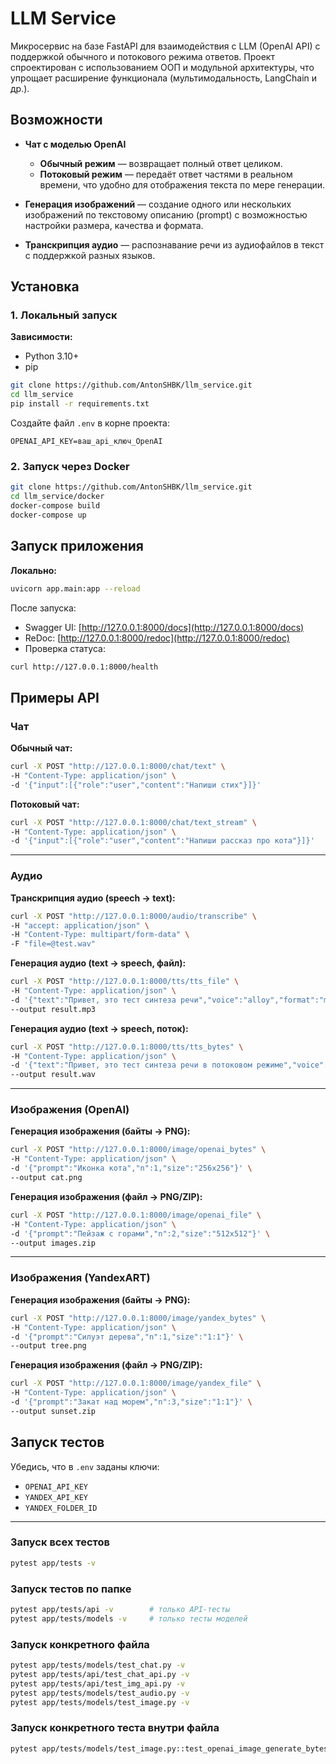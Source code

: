 # LLM Service

Микросервис на базе FastAPI для взаимодействия с LLM (OpenAI API) с поддержкой обычного и потокового режима ответов.
Проект спроектирован с использованием ООП и модульной архитектуры, что упрощает расширение функционала (мультимодальность, LangChain и др.).

## Возможности

* **Чат с моделью OpenAI**

  * **Обычный режим** — возвращает полный ответ целиком.
  * **Потоковый режим** — передаёт ответ частями в реальном времени, что удобно для отображения текста по мере генерации.
* **Генерация изображений** — создание одного или нескольких изображений по текстовому описанию (prompt) с возможностью настройки размера, качества и формата.
* **Транскрипция аудио** — распознавание речи из аудиофайлов в текст с поддержкой разных языков.

## Установка

### 1. Локальный запуск

**Зависимости:**

* Python 3.10+
* pip

```bash
git clone https://github.com/AntonSHBK/llm_service.git
cd llm_service
pip install -r requirements.txt
```

Создайте файл `.env` в корне проекта:

```env
OPENAI_API_KEY=ваш_api_ключ_OpenAI
```

### 2. Запуск через Docker

```bash
git clone https://github.com/AntonSHBK/llm_service.git
cd llm_service/docker
docker-compose build
docker-compose up
```

## Запуск приложения

**Локально:**

```bash
uvicorn app.main:app --reload
```
После запуска:

* Swagger UI: [http://127.0.0.1:8000/docs](http://127.0.0.1:8000/docs)
* ReDoc: [http://127.0.0.1:8000/redoc](http://127.0.0.1:8000/redoc)
* Проверка статуса:

```bash
curl http://127.0.0.1:8000/health
```

## Примеры API

### Чат

**Обычный чат:**

```bash
curl -X POST "http://127.0.0.1:8000/chat/text" \
-H "Content-Type: application/json" \
-d '{"input":[{"role":"user","content":"Напиши стих"}]}'
```

**Потоковый чат:**

```bash
curl -X POST "http://127.0.0.1:8000/chat/text_stream" \
-H "Content-Type: application/json" \
-d '{"input":[{"role":"user","content":"Напиши рассказ про кота"}]}'
```

---

### Аудио

**Транскрипция аудио (speech → text):**

```bash
curl -X POST "http://127.0.0.1:8000/audio/transcribe" \
-H "accept: application/json" \
-H "Content-Type: multipart/form-data" \
-F "file=@test.wav"
```

**Генерация аудио (text → speech, файл):**

```bash
curl -X POST "http://127.0.0.1:8000/tts/tts_file" \
-H "Content-Type: application/json" \
-d '{"text":"Привет, это тест синтеза речи","voice":"alloy","format":"mp3"}' \
--output result.mp3
```

**Генерация аудио (text → speech, поток):**

```bash
curl -X POST "http://127.0.0.1:8000/tts/tts_bytes" \
-H "Content-Type: application/json" \
-d '{"text":"Привет, это тест синтеза речи в потоковом режиме","voice":"alloy","format":"wav"}' \
--output result.wav
```

---

### Изображения (OpenAI)

**Генерация изображения (байты → PNG):**

```bash
curl -X POST "http://127.0.0.1:8000/image/openai_bytes" \
-H "Content-Type: application/json" \
-d '{"prompt":"Иконка кота","n":1,"size":"256x256"}' \
--output cat.png
```

**Генерация изображения (файл → PNG/ZIP):**

```bash
curl -X POST "http://127.0.0.1:8000/image/openai_file" \
-H "Content-Type: application/json" \
-d '{"prompt":"Пейзаж с горами","n":2,"size":"512x512"}' \
--output images.zip
```

---

### Изображения (YandexART)

**Генерация изображения (байты → PNG):**

```bash
curl -X POST "http://127.0.0.1:8000/image/yandex_bytes" \
-H "Content-Type: application/json" \
-d '{"prompt":"Силуэт дерева","n":1,"size":"1:1"}' \
--output tree.png
```

**Генерация изображения (файл → PNG/ZIP):**

```bash
curl -X POST "http://127.0.0.1:8000/image/yandex_file" \
-H "Content-Type: application/json" \
-d '{"prompt":"Закат над морем","n":3,"size":"1:1"}' \
--output sunset.zip
```

## Запуск тестов

Убедись, что в `.env` заданы ключи:

* `OPENAI_API_KEY`
* `YANDEX_API_KEY`
* `YANDEX_FOLDER_ID`

---

### Запуск всех тестов

```bash
pytest app/tests -v
```

### Запуск тестов по папке

```bash
pytest app/tests/api -v        # только API-тесты
pytest app/tests/models -v     # только тесты моделей
```

### Запуск конкретного файла

```bash
pytest app/tests/models/test_chat.py -v
pytest app/tests/api/test_chat_api.py -v
pytest app/tests/api/test_img_api.py -v
pytest app/tests/models/test_audio.py -v
pytest app/tests/models/test_image.py -v
```

### Запуск конкретного теста внутри файла

```bash
pytest app/tests/models/test_image.py::test_openai_image_generate_bytes -v
```